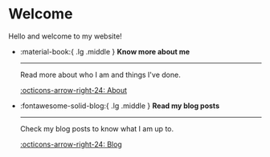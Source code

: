 # Welcome

Hello and welcome to my website!

<div class="grid cards" markdown>

-   :material-book:{ .lg .middle } __Know more about me__

    ---

    Read more about who I am and things I've done.

    [:octicons-arrow-right-24: About](about.md)

-   :fontawesome-solid-blog:{ .lg .middle } __Read my blog posts__

    ---

    Check my blog posts to know what I am up to.

    [:octicons-arrow-right-24: Blog](blog/index.md)

</div>
